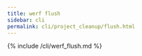 ```yaml
---
title: werf flush
sidebar: cli
permalink: cli/project_cleanup/flush.html
---
```


{% include /cli/werf_flush.md %}
